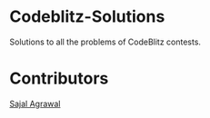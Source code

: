 # Codeblitz-Solutions
Solutions to all the problems of CodeBlitz contests.

# Contributors
[Sajal Agrawal](https://github.com/sajalagrawal)
